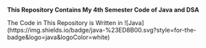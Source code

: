 <p>
  <b>
    This Repository Contains My 4th Semester Code of Java and DSA 
  </b>
  <br>
</p>
The Code in This Repository is Written in 
![Java](https://img.shields.io/badge/java-%23ED8B00.svg?style=for-the-badge&logo=java&logoColor=white)
